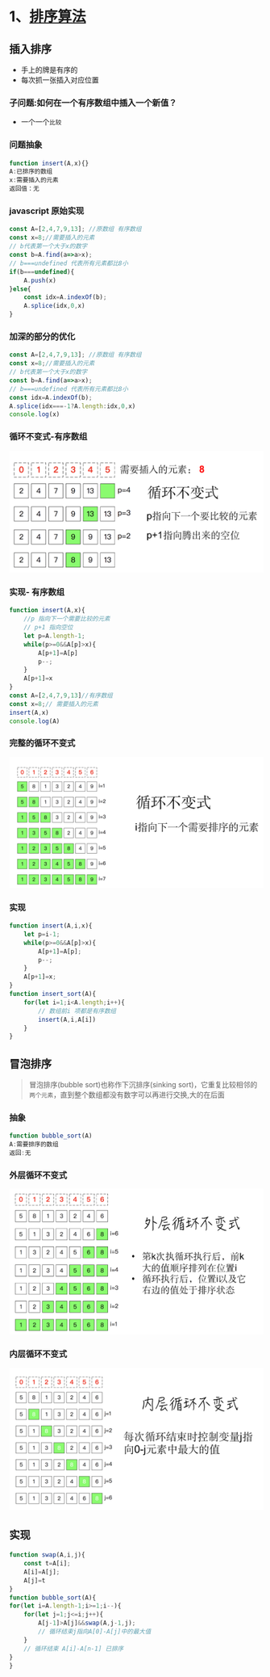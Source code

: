 # 1、[排序算法](https://visualgo.net/zh/sorting)

## 插入排序
- 手上的牌是有序的
- 每次抓一张插入对应位置

### 子问题:如何在一个有序数组中插入一个新值？
- 一个一个`比较`

### 问题抽象
```js
function insert(A,x){}
A:已排序的数组
x:需要插入的元素
返回值：无
```

### javascript 原始实现
```js {5-11}
const A=[2,4,7,9,13]; //原数组 有序数组
const x=8;//需要插入的元素
// b代表第一个大于x的数字
const b=A.find(a=>a>x);
// b===undefined 代表所有元素都比8小
if(b===undefined){
    A.push(x)
}else{
    const idx=A.indexOf(b);
    A.splice(idx,0,x)
}
```
### 加深的部分的优化
```js {5-11}
const A=[2,4,7,9,13]; //原数组 有序数组
const x=8;//需要插入的元素
// b代表第一个大于x的数字
const b=A.find(a=>a>x);
// b===undefined 代表所有元素都比8小
const idx=A.indexOf(b);
A.splice(idx===-1?A.length:idx,0,x)
console.log(x)
```

### 循环不变式-有序数组
![插入算法](img/算法/0.png)

### 实现- 有序数组
```js
function insert(A,x){
    //p 指向下一个需要比较的元素
    // p+1 指向空位
    let p=A.length-1;
    while(p>=0&&A[p]>x){
        A[p+1]=A[p]
        p--;
    }
    A[p+1]=x
}
const A=[2,4,7,9,13]//有序数组
const x=8;// 需要插入的元素
insert(A,x)
console.log(A)
```

### 完整的循环不变式
![插入算法](img/算法/1.png)
### 实现
```js
function insert(A,i,x){
    let p=i-1;
    while(p>=0&&A[p]>x){
        A[p+1]=A[p];
        p--;
    }
    A[p+1]=x;
}
function insert_sort(A){
    for(let i=1;i<A.length;i++){
        // 数组前i 项都是有序数组
        insert(A,i,A[i])
    }
}
```

## 冒泡排序
>冒泡排序(bubble sort)也称作下沉排序(sinking sort)，它重复比较相邻的`两个元素`，直到整个数组都没有数字可以再进行交换,大的在后面

### 抽象
```js
function bubble_sort(A)
A:需要排序的数组
返回:无
```
### 外层循环不变式
![插入算法](img/算法/2.png)

### 内层循环不变式
![插入算法](img/算法/3.png)

## 实现
```js
function swap(A,i,j){
    const t=A[i];
    A[i]=A[j];
    A[j]=t
}
function bubble_sort(A){
for(let i=A.length-1;i>=1;i--){
    for(let j=1;j<=i;j++){
        A[j-1]>A[j]&&swap(A,j-1,j);
        // 循环结束j指向A[0]-A[j]中的最大值
    }
    // 循环结束 A[i]-A[n-1] 已排序
}
}
```

